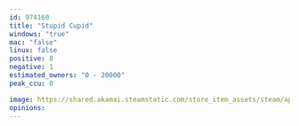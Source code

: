 ```yaml
---
id: 974160
title: "Stupid Cupid"
windows: "true"
mac: "false"
linux: false
positive: 8
negative: 1
estimated_owners: "0 - 20000"
peak_ccu: 0

image: https://shared.akamai.steamstatic.com/store_item_assets/steam/apps/974160/header.jpg?t=1572255213
opinions:
---
```

